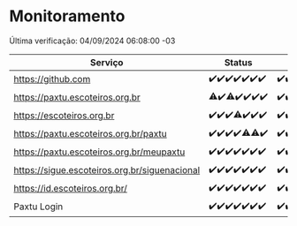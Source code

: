 # Monitoramento

Última verificação: 04/09/2024 06:08:00 -03

|Serviço|Status|Últimas 24h|
|---|---|---|
|https://github.com|<span title="2024-08-28: OK=23">✔️</span><span title="2024-08-29: OK=23">✔️</span><span title="2024-08-30: OK=23">✔️</span><span title="2024-08-31: OK=23">✔️</span><span title="2024-09-01: OK=23">✔️</span><span title="2024-09-02: OK=23">✔️</span><span title="2024-09-03: OK=8">✔️</span>|<span title="03/09/2024 06:08:00 -03 : 200">✔️</span><span title="03/09/2024 07:08:00 -03 : 200">✔️</span><span title="03/09/2024 08:07:00 -03 : 200">✔️</span><span title="03/09/2024 09:13:00 -03 : 200">✔️</span><span title="03/09/2024 10:14:00 -03 : 200">✔️</span><span title="03/09/2024 11:07:00 -03 : 200">✔️</span><span title="03/09/2024 12:08:00 -03 : 200">✔️</span><span title="03/09/2024 13:10:00 -03 : 200">✔️</span><span title="03/09/2024 14:08:00 -03 : 200">✔️</span><span title="03/09/2024 15:10:00 -03 : 200">✔️</span><span title="03/09/2024 16:04:00 -03 : 200">✔️</span><span title="03/09/2024 17:08:00 -03 : 200">✔️</span><span title="03/09/2024 18:06:00 -03 : 200">✔️</span><span title="03/09/2024 19:08:00 -03 : 200">✔️</span><span title="03/09/2024 20:07:00 -03 : 200">✔️</span><span title="03/09/2024 21:37:00 -03 : 200">✔️</span><span title="03/09/2024 23:04:00 -03 : 200">✔️</span><span title="04/09/2024 00:08:00 -03 : 200">✔️</span><span title="04/09/2024 01:09:00 -03 : 200">✔️</span><span title="04/09/2024 02:09:00 -03 : 200">✔️</span><span title="04/09/2024 03:11:00 -03 : 200">✔️</span><span title="04/09/2024 04:07:00 -03 : 200">✔️</span><span title="04/09/2024 05:09:00 -03 : 200">✔️</span><span title="04/09/2024 06:08:00 -03 : 200">✔️</span>|
|https://paxtu.escoteiros.org.br|<span title="2024-08-28: OK=22, Falhas=1">⚠️</span><span title="2024-08-29: OK=23">✔️</span><span title="2024-08-30: OK=22, Falhas=1">⚠️</span><span title="2024-08-31: OK=23">✔️</span><span title="2024-09-01: OK=23">✔️</span><span title="2024-09-02: OK=23">✔️</span><span title="2024-09-03: OK=8">✔️</span>|<span title="03/09/2024 06:08:00 -03 : 200">✔️</span><span title="03/09/2024 07:08:00 -03 : 200">✔️</span><span title="03/09/2024 08:07:00 -03 : 200">✔️</span><span title="03/09/2024 09:13:00 -03 : 200">✔️</span><span title="03/09/2024 10:14:00 -03 : 200">✔️</span><span title="03/09/2024 11:07:00 -03 : 200">✔️</span><span title="03/09/2024 12:08:00 -03 : 0">❌</span><span title="03/09/2024 13:10:00 -03 : 200">✔️</span><span title="03/09/2024 14:08:00 -03 : 200">✔️</span><span title="03/09/2024 15:10:00 -03 : 200">✔️</span><span title="03/09/2024 16:04:00 -03 : 200">✔️</span><span title="03/09/2024 17:08:00 -03 : 200">✔️</span><span title="03/09/2024 18:06:00 -03 : 200">✔️</span><span title="03/09/2024 19:08:00 -03 : 200">✔️</span><span title="03/09/2024 20:07:00 -03 : 0">❌</span><span title="03/09/2024 21:37:00 -03 : 200">✔️</span><span title="03/09/2024 23:04:00 -03 : 200">✔️</span><span title="04/09/2024 00:08:00 -03 : 200">✔️</span><span title="04/09/2024 01:09:00 -03 : 200">✔️</span><span title="04/09/2024 02:09:00 -03 : 200">✔️</span><span title="04/09/2024 03:11:00 -03 : 200">✔️</span><span title="04/09/2024 04:07:00 -03 : 200">✔️</span><span title="04/09/2024 05:09:00 -03 : 200">✔️</span><span title="04/09/2024 06:08:00 -03 : 200">✔️</span>|
|https://escoteiros.org.br|<span title="2024-08-28: OK=23">✔️</span><span title="2024-08-29: OK=23">✔️</span><span title="2024-08-30: OK=23">✔️</span><span title="2024-08-31: OK=22, Falhas=1">⚠️</span><span title="2024-09-01: OK=23">✔️</span><span title="2024-09-02: OK=23">✔️</span><span title="2024-09-03: OK=8">✔️</span>|<span title="03/09/2024 06:08:00 -03 : 200">✔️</span><span title="03/09/2024 07:08:00 -03 : 200">✔️</span><span title="03/09/2024 08:07:00 -03 : 200">✔️</span><span title="03/09/2024 09:13:00 -03 : 200">✔️</span><span title="03/09/2024 10:14:00 -03 : 200">✔️</span><span title="03/09/2024 11:07:00 -03 : 200">✔️</span><span title="03/09/2024 12:08:00 -03 : 200">✔️</span><span title="03/09/2024 13:10:00 -03 : 200">✔️</span><span title="03/09/2024 14:08:00 -03 : 200">✔️</span><span title="03/09/2024 15:10:00 -03 : 200">✔️</span><span title="03/09/2024 16:04:00 -03 : 200">✔️</span><span title="03/09/2024 17:08:00 -03 : 200">✔️</span><span title="03/09/2024 18:06:00 -03 : 200">✔️</span><span title="03/09/2024 19:08:00 -03 : 200">✔️</span><span title="03/09/2024 20:07:00 -03 : 200">✔️</span><span title="03/09/2024 21:37:00 -03 : 200">✔️</span><span title="03/09/2024 23:04:00 -03 : 200">✔️</span><span title="04/09/2024 00:08:00 -03 : 200">✔️</span><span title="04/09/2024 01:09:00 -03 : 200">✔️</span><span title="04/09/2024 02:09:00 -03 : 200">✔️</span><span title="04/09/2024 03:11:00 -03 : 200">✔️</span><span title="04/09/2024 04:07:00 -03 : 200">✔️</span><span title="04/09/2024 05:09:00 -03 : 200">✔️</span><span title="04/09/2024 06:08:00 -03 : 200">✔️</span>|
|https://paxtu.escoteiros.org.br/paxtu|<span title="2024-08-28: OK=23">✔️</span><span title="2024-08-29: OK=23">✔️</span><span title="2024-08-30: OK=23">✔️</span><span title="2024-08-31: OK=23">✔️</span><span title="2024-09-01: OK=22, Falhas=1">⚠️</span><span title="2024-09-02: OK=22, Falhas=1">⚠️</span><span title="2024-09-03: OK=8">✔️</span>|<span title="03/09/2024 06:08:00 -03 : 200">✔️</span><span title="03/09/2024 07:08:00 -03 : 200">✔️</span><span title="03/09/2024 08:07:00 -03 : 200">✔️</span><span title="03/09/2024 09:13:00 -03 : 200">✔️</span><span title="03/09/2024 10:14:00 -03 : 200">✔️</span><span title="03/09/2024 11:07:00 -03 : 200">✔️</span><span title="03/09/2024 12:08:00 -03 : 0">❌</span><span title="03/09/2024 13:10:00 -03 : 200">✔️</span><span title="03/09/2024 14:08:00 -03 : 200">✔️</span><span title="03/09/2024 15:10:00 -03 : 200">✔️</span><span title="03/09/2024 16:04:00 -03 : 200">✔️</span><span title="03/09/2024 17:08:00 -03 : 0">❌</span><span title="03/09/2024 18:06:00 -03 : 200">✔️</span><span title="03/09/2024 19:08:00 -03 : 200">✔️</span><span title="03/09/2024 20:07:00 -03 : 200">✔️</span><span title="03/09/2024 21:37:00 -03 : 200">✔️</span><span title="03/09/2024 23:04:00 -03 : 200">✔️</span><span title="04/09/2024 00:08:00 -03 : 200">✔️</span><span title="04/09/2024 01:09:00 -03 : 200">✔️</span><span title="04/09/2024 02:09:00 -03 : 200">✔️</span><span title="04/09/2024 03:11:00 -03 : 200">✔️</span><span title="04/09/2024 04:07:00 -03 : 200">✔️</span><span title="04/09/2024 05:09:00 -03 : 200">✔️</span><span title="04/09/2024 06:08:00 -03 : 200">✔️</span>|
|https://paxtu.escoteiros.org.br/meupaxtu|<span title="2024-08-28: OK=23">✔️</span><span title="2024-08-29: OK=23">✔️</span><span title="2024-08-30: OK=23">✔️</span><span title="2024-08-31: OK=23">✔️</span><span title="2024-09-01: OK=23">✔️</span><span title="2024-09-02: OK=23">✔️</span><span title="2024-09-03: OK=8">✔️</span>|<span title="03/09/2024 06:08:00 -03 : 200">✔️</span><span title="03/09/2024 07:08:00 -03 : 200">✔️</span><span title="03/09/2024 08:07:00 -03 : 200">✔️</span><span title="03/09/2024 09:13:00 -03 : 200">✔️</span><span title="03/09/2024 10:14:00 -03 : 200">✔️</span><span title="03/09/2024 11:07:00 -03 : 200">✔️</span><span title="03/09/2024 12:08:00 -03 : 0">❌</span><span title="03/09/2024 13:10:00 -03 : 200">✔️</span><span title="03/09/2024 14:08:00 -03 : 200">✔️</span><span title="03/09/2024 15:10:00 -03 : 200">✔️</span><span title="03/09/2024 16:04:00 -03 : 200">✔️</span><span title="03/09/2024 17:08:00 -03 : 200">✔️</span><span title="03/09/2024 18:06:00 -03 : 200">✔️</span><span title="03/09/2024 19:08:00 -03 : 200">✔️</span><span title="03/09/2024 20:07:00 -03 : 200">✔️</span><span title="03/09/2024 21:37:00 -03 : 200">✔️</span><span title="03/09/2024 23:04:00 -03 : 200">✔️</span><span title="04/09/2024 00:08:00 -03 : 200">✔️</span><span title="04/09/2024 01:09:00 -03 : 200">✔️</span><span title="04/09/2024 02:09:00 -03 : 200">✔️</span><span title="04/09/2024 03:11:00 -03 : 200">✔️</span><span title="04/09/2024 04:07:00 -03 : 200">✔️</span><span title="04/09/2024 05:09:00 -03 : 200">✔️</span><span title="04/09/2024 06:08:00 -03 : 200">✔️</span>|
|https://sigue.escoteiros.org.br/siguenacional|<span title="2024-08-28: OK=23">✔️</span><span title="2024-08-29: OK=23">✔️</span><span title="2024-08-30: OK=23">✔️</span><span title="2024-08-31: OK=23">✔️</span><span title="2024-09-01: OK=23">✔️</span><span title="2024-09-02: OK=23">✔️</span><span title="2024-09-03: OK=8">✔️</span>|<span title="03/09/2024 06:08:00 -03 : 200">✔️</span><span title="03/09/2024 07:08:00 -03 : 200">✔️</span><span title="03/09/2024 08:07:00 -03 : 200">✔️</span><span title="03/09/2024 09:13:00 -03 : 200">✔️</span><span title="03/09/2024 10:14:00 -03 : 200">✔️</span><span title="03/09/2024 11:07:00 -03 : 200">✔️</span><span title="03/09/2024 12:08:00 -03 : 0">❌</span><span title="03/09/2024 13:10:00 -03 : 200">✔️</span><span title="03/09/2024 14:08:00 -03 : 200">✔️</span><span title="03/09/2024 15:10:00 -03 : 200">✔️</span><span title="03/09/2024 16:04:00 -03 : 200">✔️</span><span title="03/09/2024 17:08:00 -03 : 200">✔️</span><span title="03/09/2024 18:06:00 -03 : 200">✔️</span><span title="03/09/2024 19:08:00 -03 : 200">✔️</span><span title="03/09/2024 20:07:00 -03 : 200">✔️</span><span title="03/09/2024 21:37:00 -03 : 200">✔️</span><span title="03/09/2024 23:04:00 -03 : 200">✔️</span><span title="04/09/2024 00:08:00 -03 : 200">✔️</span><span title="04/09/2024 01:09:00 -03 : 200">✔️</span><span title="04/09/2024 02:09:00 -03 : 200">✔️</span><span title="04/09/2024 03:11:00 -03 : 200">✔️</span><span title="04/09/2024 04:07:00 -03 : 200">✔️</span><span title="04/09/2024 05:09:00 -03 : 200">✔️</span><span title="04/09/2024 06:08:00 -03 : 200">✔️</span>|
|https://id.escoteiros.org.br/|<span title="2024-08-28: OK=23">✔️</span><span title="2024-08-29: OK=23">✔️</span><span title="2024-08-30: OK=23">✔️</span><span title="2024-08-31: OK=23">✔️</span><span title="2024-09-01: OK=23">✔️</span><span title="2024-09-02: OK=23">✔️</span><span title="2024-09-03: OK=8">✔️</span>|<span title="03/09/2024 06:08:00 -03 : 200">✔️</span><span title="03/09/2024 07:08:00 -03 : 200">✔️</span><span title="03/09/2024 08:07:00 -03 : 200">✔️</span><span title="03/09/2024 09:13:00 -03 : 200">✔️</span><span title="03/09/2024 10:14:00 -03 : 200">✔️</span><span title="03/09/2024 11:07:00 -03 : 200">✔️</span><span title="03/09/2024 12:08:00 -03 : 200">✔️</span><span title="03/09/2024 13:10:00 -03 : 200">✔️</span><span title="03/09/2024 14:08:00 -03 : 200">✔️</span><span title="03/09/2024 15:10:00 -03 : 200">✔️</span><span title="03/09/2024 16:04:00 -03 : 200">✔️</span><span title="03/09/2024 17:08:00 -03 : 200">✔️</span><span title="03/09/2024 18:06:00 -03 : 200">✔️</span><span title="03/09/2024 19:08:00 -03 : 200">✔️</span><span title="03/09/2024 20:07:00 -03 : 200">✔️</span><span title="03/09/2024 21:37:00 -03 : 200">✔️</span><span title="03/09/2024 23:04:00 -03 : 200">✔️</span><span title="04/09/2024 00:08:00 -03 : 200">✔️</span><span title="04/09/2024 01:09:00 -03 : 200">✔️</span><span title="04/09/2024 02:09:00 -03 : 200">✔️</span><span title="04/09/2024 03:11:00 -03 : 200">✔️</span><span title="04/09/2024 04:07:00 -03 : 200">✔️</span><span title="04/09/2024 05:09:00 -03 : 200">✔️</span><span title="04/09/2024 06:08:00 -03 : 200">✔️</span>|
|Paxtu Login|<span title="2024-08-28: OK=23">✔️</span><span title="2024-08-29: OK=23">✔️</span><span title="2024-08-30: OK=23">✔️</span><span title="2024-08-31: OK=23">✔️</span><span title="2024-09-01: OK=23">✔️</span><span title="2024-09-02: OK=23">✔️</span><span title="2024-09-03: OK=8">✔️</span>|<span title="03/09/2024 06:08:00 -03 : 200">✔️</span><span title="03/09/2024 07:08:00 -03 : 200">✔️</span><span title="03/09/2024 08:07:00 -03 : 200">✔️</span><span title="03/09/2024 09:13:00 -03 : 200">✔️</span><span title="03/09/2024 10:14:00 -03 : 200">✔️</span><span title="03/09/2024 11:07:00 -03 : 200">✔️</span><span title="03/09/2024 12:08:00 -03 : 504">❌</span><span title="03/09/2024 13:10:00 -03 : 200">✔️</span><span title="03/09/2024 14:08:00 -03 : 200">✔️</span><span title="03/09/2024 15:10:00 -03 : 200">✔️</span><span title="03/09/2024 16:04:00 -03 : 200">✔️</span><span title="03/09/2024 17:08:00 -03 : 200">✔️</span><span title="03/09/2024 18:06:00 -03 : 200">✔️</span><span title="03/09/2024 19:08:00 -03 : 200">✔️</span><span title="03/09/2024 20:07:00 -03 : 200">✔️</span><span title="03/09/2024 21:37:00 -03 : 200">✔️</span><span title="03/09/2024 23:04:00 -03 : 200">✔️</span><span title="04/09/2024 00:08:00 -03 : 200">✔️</span><span title="04/09/2024 01:09:00 -03 : 200">✔️</span><span title="04/09/2024 02:09:00 -03 : 200">✔️</span><span title="04/09/2024 03:11:00 -03 : 200">✔️</span><span title="04/09/2024 04:07:00 -03 : 200">✔️</span><span title="04/09/2024 05:09:00 -03 : 200">✔️</span><span title="04/09/2024 06:08:00 -03 : 200">✔️</span>|
